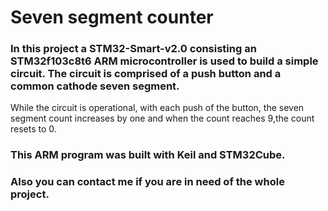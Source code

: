 # Seven segment counter

### In this project a STM32-Smart-v2.0 consisting an STM32f103c8t6 ARM microcontroller is used to build a simple circuit. The circuit is comprised of a push button and a common cathode seven segment. 

While the circuit is operational, with each push of the button, the seven segment count increases by one and when the count reaches 9,the count resets to 0. 

### This ARM program was built with Keil and STM32Cube.
### Also you can contact me if you are in need of the whole project.

